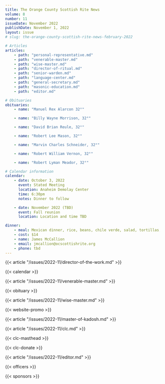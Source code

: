 ```yaml
---
title: The Orange County Scottish Rite News
volume: 8
number: 11
issueDate: November 2022
publishDate: November 1, 2022
layout: issue
# slug: the-orange-county-scottish-rite-news-february-2022

# Articles
articles:
    - path: "personal-representative.md"
    - path: "venerable-master.md"
    - path: "wise-master.md"
    - path: "director-of-ritual.md"
    - path: "senior-warden.md"
    - path: "language-center.md"
    - path: "general-secretary.md"
    - path: "masonic-education.md"
    - path: "editor.md"

# Obituaries
obituaries:
    - name: "Manuel Rex Alarcon 32°"

    - name: "Billy Wayne Morrison, 32°"

    - name: "David Brian Reule, 32°"

    - name: "Robert Lee Mason, 32°"

    - name: "Marvin Charles Schneider, 32°"

    - name: "Robert William Vernon, 32°"

    - name: "Robert Lyman Meador, 32°"

# Calendar information
calendar:
    - date: October 3, 2022
      event: Stated Meeting
      location: Anaheim Demolay Center
      time: 6:30pm
      notes: Dinner to follow

    - date: November 2022 (TBD)
      event: Fall reunion
      location: Location and time TBD

dinner:
    - meal: Mexican dinner, rice, beans, chile verde, salad, tortillas, chips and salsa
    - cost: $14
    - name: James McCallion
    - email: jmcallion@ocscottishrite.org
    - phone: tbd
---
```


{{< article "/issues/2022-11/director-of-the-work.md" >}}

<!-- {{< article "/issues/2022-11/senior-warden.md" >}} -->

{{< calendar >}}

<!-- {{< article "/issues/2022-10/commander.md" >}} -->

{{< article "/issues/2022-11/venerable-master.md" >}}

{{< obituary >}}

{{< article "/issues/2022-11/wise-master.md" >}}

<!-- {{< article "/issues/2022-11/assistant-pr.md" >}} -->

{{< website-promo >}}

{{< article "/issues/2022-11/master-of-kadosh.md" >}}

{{< article "/issues/2022-11/clc.md" >}}

{{< clc-masthead >}}

{{< clc-donate >}}

{{< article "/issues/2022-11/editor.md" >}}

{{< officers >}}

{{< sponsors >}}




